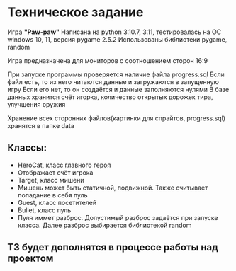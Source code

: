 # Техническое задание

Игра **"Paw-paw"**
Написана на python 3.10.7, 3.11, тестировалась на OC windows 10, 11, версия pygame 2.5.2
Использованы библиотеки pygame, random

Игра предназначена для мониторов с соотношением сторон 16:9

При запуске программы проверяется наличие файла progress.sql
Если файл есть, то из него читаются данные и загружаются в запущенную игру
Если его нет, то он создаётся и данные заполняются нулями
В базе данных хранится счёт игорка, количество открытых дорожек тира, улучшения оружия

Хранение всех сторонних файлов(картинки для спрайтов, progress.sql) хранятся в папке data

## Классы:
- HeroCat, класс главного героя
-   Отображает счёт игрока
- Target, класс мишени
-   Мишень может быть статичной, подвижной. Также считывает попадание в себя пуль
- Guest, класс посетителей
- Bullet, класс пуль
-   Пуля иммет разброс. Допустимый разброс задаётся при запуске класса. Далее разброс выбирается библиотекой random


## ТЗ будет дополнятся в процессе работы над проектом
